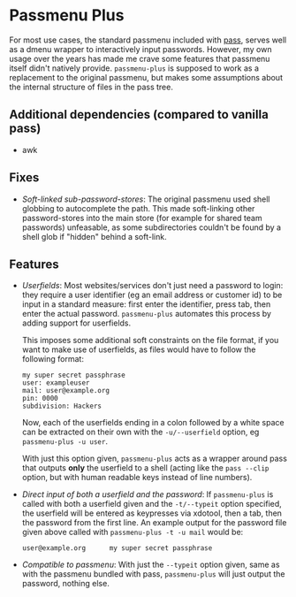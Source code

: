 # Passmenu Plus
For most use cases, the standard passmenu included with [pass](https://www.passwordstore.org/),
serves well as a dmenu wrapper to interactively input passwords. However, my own usage over the years
has made me crave some features that passmenu itself didn't natively provide. `passmenu-plus` is supposed to
work as a replacement to the original passmenu, but makes some assumptions about the internal structure
of files in the pass tree.

## Additional dependencies (compared to vanilla pass)
* awk

## Fixes
* _Soft-linked sub-password-stores_: The original passmenu used shell globbing to autocomplete the
  path. This made soft-linking other password-stores into the main store (for example for shared team
  passwords) unfeasable, as some subdirectories couldn't be found by a shell glob if "hidden" behind
  a soft-link.

## Features
* _Userfields_: Most websites/services don't just need a password to login: they require a user identifier (eg an
  email address or customer id) to be input in a standard measure: first enter the identifier, press
  tab, then enter the actual password. `passmenu-plus` automates this process by adding support for
  userfields.

  This imposes some additional soft constraints on the file format, if you want to make use of userfields, 
  as files would have to follow the following format:
  ```
  my super secret passphrase
  user: exampleuser
  mail: user@example.org
  pin: 0000
  subdivision: Hackers
  ```
  Now, each of the userfields ending in a colon followed by a white space can be extracted on their own
  with the `-u/--userfield` option, eg `passmenu-plus -u user`.

  With just this option given, `passmenu-plus` acts as a wrapper around pass that outputs __only__ the 
  userfield to a shell (acting like the `pass --clip` option, but with human readable keys instead of line
  numbers).
* _Direct input of both a userfield and the password_: If `passmenu-plus` is called with both a userfield given
  and the `-t/--typeit` option specified, the userfield will be entered as keypresses via xdotool, then
  a tab, then the password from the first line. An example output for the password file given above called
  with `passmenu-plus -t -u mail` would be:
  ```
  user@example.org      my super secret passphrase
  ```
* _Compatible to passmenu_: With just the `--typeit` option given, same as with the passmenu bundled with pass,
  `passmenu-plus` will just output the password, nothing else.
